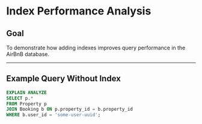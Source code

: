 # Index Performance Analysis

## Goal
To demonstrate how adding indexes improves query performance in the AirBnB database.

---

## Example Query Without Index

```sql
EXPLAIN ANALYZE
SELECT p.*
FROM Property p
JOIN Booking b ON p.property_id = b.property_id
WHERE b.user_id = 'some-user-uuid';
